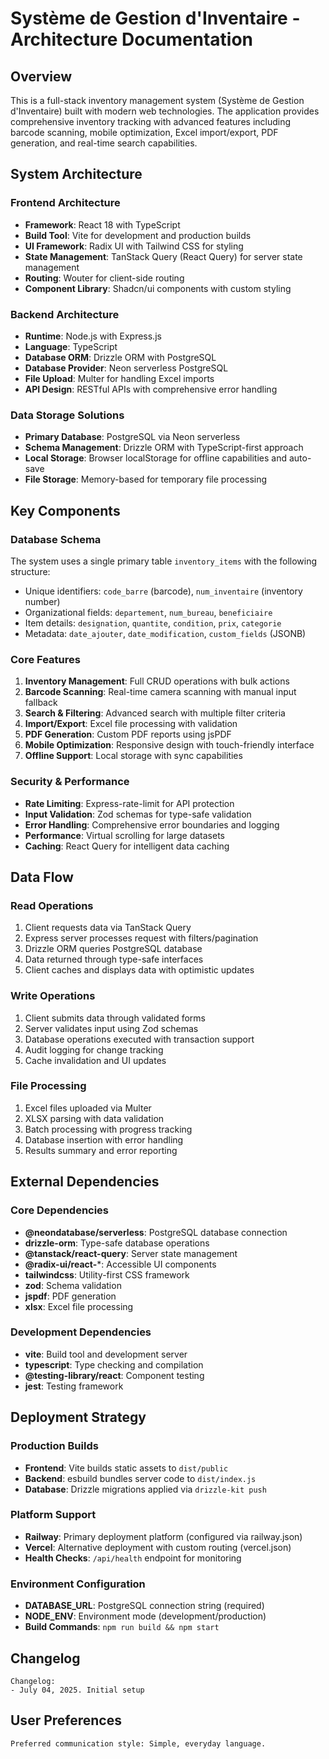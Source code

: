 # Système de Gestion d'Inventaire - Architecture Documentation

## Overview

This is a full-stack inventory management system (Système de Gestion d'Inventaire) built with modern web technologies. The application provides comprehensive inventory tracking with advanced features including barcode scanning, mobile optimization, Excel import/export, PDF generation, and real-time search capabilities.

## System Architecture

### Frontend Architecture
- **Framework**: React 18 with TypeScript
- **Build Tool**: Vite for development and production builds
- **UI Framework**: Radix UI with Tailwind CSS for styling
- **State Management**: TanStack Query (React Query) for server state management
- **Routing**: Wouter for client-side routing
- **Component Library**: Shadcn/ui components with custom styling

### Backend Architecture
- **Runtime**: Node.js with Express.js
- **Language**: TypeScript
- **Database ORM**: Drizzle ORM with PostgreSQL
- **Database Provider**: Neon serverless PostgreSQL
- **File Upload**: Multer for handling Excel imports
- **API Design**: RESTful APIs with comprehensive error handling

### Data Storage Solutions
- **Primary Database**: PostgreSQL via Neon serverless
- **Schema Management**: Drizzle ORM with TypeScript-first approach
- **Local Storage**: Browser localStorage for offline capabilities and auto-save
- **File Storage**: Memory-based for temporary file processing

## Key Components

### Database Schema
The system uses a single primary table `inventory_items` with the following structure:
- Unique identifiers: `code_barre` (barcode), `num_inventaire` (inventory number)
- Organizational fields: `departement`, `num_bureau`, `beneficiaire`
- Item details: `designation`, `quantite`, `condition`, `prix`, `categorie`
- Metadata: `date_ajouter`, `date_modification`, `custom_fields` (JSONB)

### Core Features
1. **Inventory Management**: Full CRUD operations with bulk actions
2. **Barcode Scanning**: Real-time camera scanning with manual input fallback
3. **Search & Filtering**: Advanced search with multiple filter criteria
4. **Import/Export**: Excel file processing with validation
5. **PDF Generation**: Custom PDF reports using jsPDF
6. **Mobile Optimization**: Responsive design with touch-friendly interface
7. **Offline Support**: Local storage with sync capabilities

### Security & Performance
- **Rate Limiting**: Express-rate-limit for API protection
- **Input Validation**: Zod schemas for type-safe validation
- **Error Handling**: Comprehensive error boundaries and logging
- **Performance**: Virtual scrolling for large datasets
- **Caching**: React Query for intelligent data caching

## Data Flow

### Read Operations
1. Client requests data via TanStack Query
2. Express server processes request with filters/pagination
3. Drizzle ORM queries PostgreSQL database
4. Data returned through type-safe interfaces
5. Client caches and displays data with optimistic updates

### Write Operations
1. Client submits data through validated forms
2. Server validates input using Zod schemas
3. Database operations executed with transaction support
4. Audit logging for change tracking
5. Cache invalidation and UI updates

### File Processing
1. Excel files uploaded via Multer
2. XLSX parsing with data validation
3. Batch processing with progress tracking
4. Database insertion with error handling
5. Results summary and error reporting

## External Dependencies

### Core Dependencies
- **@neondatabase/serverless**: PostgreSQL database connection
- **drizzle-orm**: Type-safe database operations
- **@tanstack/react-query**: Server state management
- **@radix-ui/react-***: Accessible UI components
- **tailwindcss**: Utility-first CSS framework
- **zod**: Schema validation
- **jspdf**: PDF generation
- **xlsx**: Excel file processing

### Development Dependencies
- **vite**: Build tool and development server
- **typescript**: Type checking and compilation
- **@testing-library/react**: Component testing
- **jest**: Testing framework

## Deployment Strategy

### Production Builds
- **Frontend**: Vite builds static assets to `dist/public`
- **Backend**: esbuild bundles server code to `dist/index.js`
- **Database**: Drizzle migrations applied via `drizzle-kit push`

### Platform Support
- **Railway**: Primary deployment platform (configured via railway.json)
- **Vercel**: Alternative deployment with custom routing (vercel.json)
- **Health Checks**: `/api/health` endpoint for monitoring

### Environment Configuration
- **DATABASE_URL**: PostgreSQL connection string (required)
- **NODE_ENV**: Environment mode (development/production)
- **Build Commands**: `npm run build && npm start`

## Changelog

```
Changelog:
- July 04, 2025. Initial setup
```

## User Preferences

```
Preferred communication style: Simple, everyday language.
```